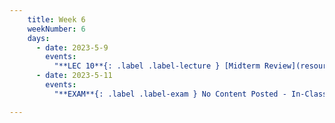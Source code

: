 ```yaml
---
    title: Week 6
    weekNumber: 6
    days:
      - date: 2023-5-9
        events:
          "**LEC 10**{: .label .label-lecture } [Midterm Review](resources/lectures/Lec_10-MidtermReview.pdf)": "[📺](https://podcast.ucsd.edu/watch/sp23/dsc102_a00/11)"
      - date: 2023-5-11
        events:
          "**EXAM**{: .label .label-exam } No Content Posted - In-Class Exam":

---
```

